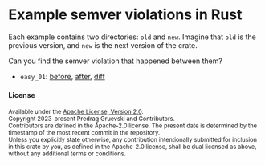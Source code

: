 # Example semver violations in Rust

Each example contains two directories: `old` and `new`. Imagine that `old` is the previous version,
and `new` is the next version of the crate.

Can you find the semver violation that happened between them?
- `easy_01`: [before](https://github.com/obi1kenobi/semver-examples/blob/main/easy_01/old/src/lib.rs), [after](https://github.com/obi1kenobi/semver-examples/blob/main/easy_01/new/src/lib.rs), [diff](https://github.com/obi1kenobi/semver-examples/compare/easy_01)

#### License

<sup>
Available under the <a href="LICENSE-APACHE">Apache License, Version
2.0</a>.
</sup>

<br>

<sup>
Copyright 2023-present Predrag Gruevski and Contributors.
</sup>

<br>

<sub>
Contributors are defined in the Apache-2.0 license.
The present date is determined by the timestamp of the most recent commit in the repository.
</sub>

<br>

<sub>
Unless you explicitly state otherwise, any contribution intentionally submitted
for inclusion in this crate by you, as defined in the Apache-2.0 license, shall
be dual licensed as above, without any additional terms or conditions.
</sub>
